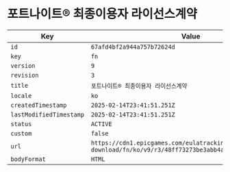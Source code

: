 # 포트나이트® 최종이용자 라이선스계약

| Key | Value |
| --- | ----- |
| `id` | `67afd4bf2a944a757b72624d` |
| `key` | `fn` |
| `version` | `9` |
| `revision` | `3` |
| `title` | `포트나이트® 최종이용자 라이선스계약` |
| `locale` | `ko` |
| `createdTimestamp` | `2025-02-14T23:41:51.251Z` |
| `lastModifiedTimestamp` | `2025-02-14T23:41:51.251Z` |
| `status` | `ACTIVE` |
| `custom` | `false` |
| `url` | `https://cdn1.epicgames.com/eulatracking-download/fn/ko/v9/r3/48ff73273be3abb4a02caca72c80492d.pdf` |
| `bodyFormat` | `HTML` |
